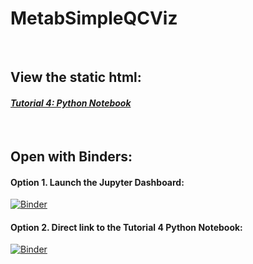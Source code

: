 # MetabSimpleQCViz
<br />

## View the static html:
#### *[Tutorial 4: Python Notebook](https://cimcb.github.io/MetabSimpleQcViz/Tutorial4_Python.html)*

<br />

## Open with Binders:
#### Option 1. Launch the Jupyter Dashboard:
[![Binder](https://mybinder.org/badge_logo.svg)](https://mybinder.org/v2/gh/cimcb/MetabSimpleQcViz/master)
<br />
#### Option 2. Direct link to the Tutorial 4 Python Notebook:
[![Binder](https://mybinder.org/badge_logo.svg)](https://mybinder.org/v2/gh/cimcb/MetabSimpleQcViz/master?filepath=Tutorial4_Python.ipynb)
